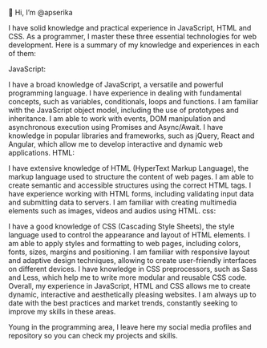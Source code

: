 
 👋 Hi, I’m @apserika

 I have solid knowledge and practical experience in JavaScript, HTML and CSS. As a programmer, I master these three essential technologies for web development. Here is a summary of my knowledge and experiences in each of them:

JavaScript:

I have a broad knowledge of JavaScript, a versatile and powerful programming language.
I have experience in dealing with fundamental concepts, such as variables, conditionals, loops and functions.
I am familiar with the JavaScript object model, including the use of prototypes and inheritance.
I am able to work with events, DOM manipulation and asynchronous execution using Promises and Async/Await.
I have knowledge in popular libraries and frameworks, such as jQuery, React and Angular, which allow me to develop interactive and dynamic web applications.
HTML:

I have extensive knowledge of HTML (HyperText Markup Language), the markup language used to structure the content of web pages.
I am able to create semantic and accessible structures using the correct HTML tags.
I have experience working with HTML forms, including validating input data and submitting data to servers.
I am familiar with creating multimedia elements such as images, videos and audios using HTML.
css:

I have a good knowledge of CSS (Cascading Style Sheets), the style language used to control the appearance and layout of HTML elements.
I am able to apply styles and formatting to web pages, including colors, fonts, sizes, margins and positioning.
I am familiar with responsive layout and adaptive design techniques, allowing to create user-friendly interfaces on different devices.
I have knowledge in CSS preprocessors, such as Sass and Less, which help me to write more modular and reusable CSS code.
Overall, my experience in JavaScript, HTML and CSS allows me to create dynamic, interactive and aesthetically pleasing websites. I am always up to date with the best practices and market trends, constantly seeking to improve my skills in these areas.

Young in the programming area, I leave here my social media profiles and repository so you can check my projects and skills.

